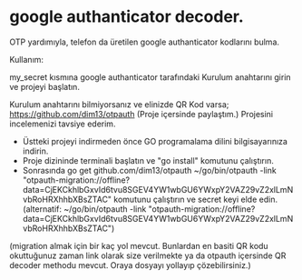 # google authanticator decoder. 

OTP yardımıyla, telefon da üretilen google authanticator kodlarını bulma.

Kullanım:

my_secret kısmına google authanticator tarafındaki Kurulum anahtarını girin ve projeyi başlatın. 


Kurulum anahtarını bilmiyorsanız ve elinizde QR Kod varsa;
https://github.com/dim13/otpauth (Proje içersinde paylaştım.)
Projesini incelemenizi tavsiye ederim. 

 * Üstteki projeyi indirmeden önce GO programalama dilini bilgisayarınıza indirin.
 * Proje dizininde terminali başlatın ve "go install" komutunu çalıştırın.
 * Sonrasında go get github.com/dim13/otpauth ~/go/bin/otpauth -link "otpauth-migration://offline?data=CjEKCkhlbGxvId6tvu8SGEV4YW1wbGU6YWxpY2VAZ29vZ2xlLmNvbRoHRXhhbXBsZTAC" komutunu çalıştırın ve secret keyi elde edin.
 (alternatif: ~/go/bin/otpauth -link "otpauth-migration://offline?data=CjEKCkhlbGxvId6tvu8SGEV4YW1wbGU6YWxpY2VAZ29vZ2xlLmNvbRoHRXhhbXBsZTAC")
 
 
 (migration almak için bir kaç yol mevcut. Bunlardan en basiti QR kodu okuttuğunuz zaman link olarak size verilmekte ya da otpauth içersinde QR decoder methodu mevcut. Oraya dosyayı yollayıp çözebilirsiniz.)
 
 

